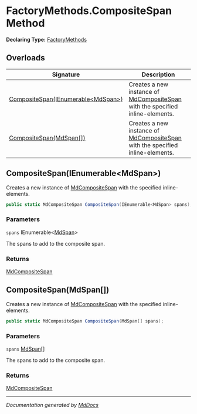 # FactoryMethods.CompositeSpan Method

**Declaring Type:** [FactoryMethods](../index.md)

## Overloads

| Signature                                                               | Description                                                                                                      |
| ----------------------------------------------------------------------- | ---------------------------------------------------------------------------------------------------------------- |
| [CompositeSpan(IEnumerable\<MdSpan\>)](#compositespanienumerablemdspan) | Creates a new instance of [MdCompositeSpan](../../MdCompositeSpan/index.md) with the specified inline\-elements. |
| [CompositeSpan(MdSpan\[\])](#compositespanmdspan)                       | Creates a new instance of [MdCompositeSpan](../../MdCompositeSpan/index.md) with the specified inline\-elements. |

## CompositeSpan(IEnumerable\<MdSpan\>)

Creates a new instance of [MdCompositeSpan](../../MdCompositeSpan/index.md) with the specified inline\-elements.

```csharp
public static MdCompositeSpan CompositeSpan(IEnumerable<MdSpan> spans);
```

### Parameters

`spans`  IEnumerable\<[MdSpan](../../MdSpan/index.md)\>

The spans to add to the composite span.

### Returns

[MdCompositeSpan](../../MdCompositeSpan/index.md)

## CompositeSpan(MdSpan\[\])

Creates a new instance of [MdCompositeSpan](../../MdCompositeSpan/index.md) with the specified inline\-elements.

```csharp
public static MdCompositeSpan CompositeSpan(MdSpan[] spans);
```

### Parameters

`spans`  [MdSpan](../../MdSpan/index.md)\[\]

The spans to add to the composite span.

### Returns

[MdCompositeSpan](../../MdCompositeSpan/index.md)

___

*Documentation generated by [MdDocs](https://github.com/ap0llo/mddocs)*
